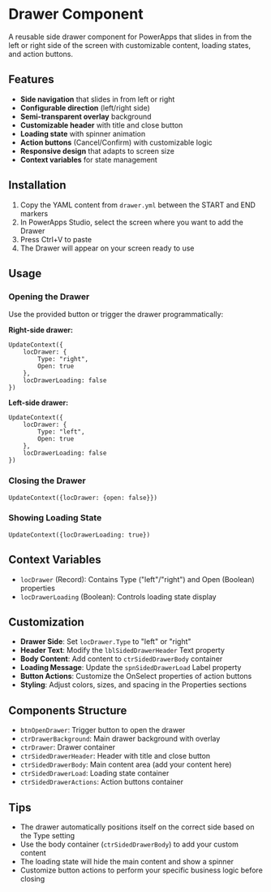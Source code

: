 # Drawer Component

A reusable side drawer component for PowerApps that slides in from the left or right side of the screen with customizable content, loading states, and action buttons.

## Features

- **Side navigation** that slides in from left or right
- **Configurable direction** (left/right side)
- **Semi-transparent overlay** background
- **Customizable header** with title and close button
- **Loading state** with spinner animation
- **Action buttons** (Cancel/Confirm) with customizable logic
- **Responsive design** that adapts to screen size
- **Context variables** for state management

## Installation

1. Copy the YAML content from `drawer.yml` between the START and END markers
2. In PowerApps Studio, select the screen where you want to add the Drawer
3. Press Ctrl+V to paste
4. The Drawer will appear on your screen ready to use

## Usage

### Opening the Drawer
Use the provided button or trigger the drawer programmatically:

**Right-side drawer:**
```powerpoint
UpdateContext({
    locDrawer: {
        Type: "right",
        Open: true
    },
    locDrawerLoading: false
})
```

**Left-side drawer:**
```powerpoint
UpdateContext({
    locDrawer: {
        Type: "left", 
        Open: true
    },
    locDrawerLoading: false
})
```

### Closing the Drawer
```powerpoint
UpdateContext({locDrawer: {open: false}})
```

### Showing Loading State
```powerpoint
UpdateContext({locDrawerLoading: true})
```

## Context Variables

- `locDrawer` (Record): Contains Type ("left"/"right") and Open (Boolean) properties
- `locDrawerLoading` (Boolean): Controls loading state display

## Customization

- **Drawer Side**: Set `locDrawer.Type` to "left" or "right"
- **Header Text**: Modify the `lblSidedDrawerHeader` Text property
- **Body Content**: Add content to `ctrSidedDrawerBody` container
- **Loading Message**: Update the `spnSidedDrawerLoad` Label property
- **Button Actions**: Customize the OnSelect properties of action buttons
- **Styling**: Adjust colors, sizes, and spacing in the Properties sections

## Components Structure

- `btnOpenDrawer`: Trigger button to open the drawer
- `ctrDrawerBackground`: Main drawer background with overlay
- `ctrDrawer`: Drawer container
- `ctrSidedDrawerHeader`: Header with title and close button
- `ctrSidedDrawerBody`: Main content area (add your content here)
- `ctrSidedDrawerLoad`: Loading state container
- `ctrSidedDrawerActions`: Action buttons container

## Tips

- The drawer automatically positions itself on the correct side based on the Type setting
- Use the body container (`ctrSidedDrawerBody`) to add your custom content
- The loading state will hide the main content and show a spinner
- Customize button actions to perform your specific business logic before closing
